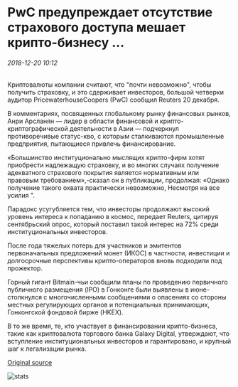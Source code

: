 # PwC предупреждает отсутствие страхового доступа мешает крипто-бизнесу ...

###### 2018-12-20 10:12

Криптовалюты компании считают, что "почти невозможно", чтобы получить страховку, и это сдерживает инвесторов, большой четверки аудитор PricewaterhouseCoopers (PwC) сообщил Reuters 20 декабря.

В комментариях, посвященных глобальному рынку финансовых рынков, Анри Арсланян — лидер в области финансовой и крипто-криптографической деятельности в Азии — подчеркнул противоречивые статус-кво, с которым сталкиваются промышленные предприятия, пытающиеся привлечь финансирование.

«Большинство институционально мыслящих крипто-фирм хотят приобрести надлежащую страховку, и во многих случаях получение адекватного страхового покрытия является нормативным или правовым требованием»,-сказал он в публикации, продолжая: «Однако получение такого охвата практически невозможно, Несмотря на все усилия ".

Парадокс усугубляется тем, что инвесторы продолжают высокий уровень интереса к попаданию в космос, передает Reuters, цитируя сентябрьский опрос, который поставил такой интерес на 72% среди институциональных инвесторов.

После года тяжелых потерь для участников и эмитентов первоначальных предложений монет (ИКОС) в частности, инвестиции и долгосрочные перспективы крипто-операторов вновь подходили под прожектор.

Горный гигант Bitmain-чьи сообщили планы по проведению первичного публичного размещения (IPO) в Гонконге были выявлены в июне-столкнулся с многочисленными сообщениями о опасениях со стороны местных регулирующих органов и потенциальных принимающих, Гонконгской фондовой бирже (HKEX).

В то же время, те, кто участвует в финансировании крипто-бизнеса, такие как криптовалюта торгового банка Galaxy Digital, утверждают, что вступление институциональных инвесторов и гарантировано, и крупный шаг к легализации рынка.

[Original source](https://cointelegraph.com/news/pwc-warns-lack-of-insurance-access-is-hindering-crypto-businesses)

![stats](https://c.statcounter.com/11760860/0/a89fa40b/1/ "stats")